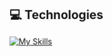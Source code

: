 
## 💻 Technologies
[![My Skills](https://skillicons.dev/icons?i=python,kubernetes,docker,ansible,openstack,aws,jenkins,django,nextjs,spring,nodejs,react,angular,java,cpp)](https://skillicons.dev)




